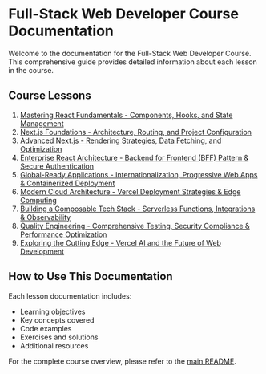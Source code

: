 # Full-Stack Web Developer Course Documentation

Welcome to the documentation for the Full-Stack Web Developer Course. This comprehensive guide provides detailed information about each lesson in the course.

## Course Lessons

1. [Mastering React Fundamentals - Components, Hooks, and State Management](./lesson-1-react-fundamentals.md)
2. [Next.js Foundations - Architecture, Routing, and Project Configuration](./lesson-2-nextjs-basics.md)
3. [Advanced Next.js - Rendering Strategies, Data Fetching, and Optimization](./lesson-3-nextjs-full.md)
4. [Enterprise React Architecture - Backend for Frontend (BFF) Pattern & Secure Authentication](./lesson-4-enterprise-react-1.md)
5. [Global-Ready Applications - Internationalization, Progressive Web Apps & Containerized Deployment](./lesson-5-enterprise-react-2.md)
6. [Modern Cloud Architecture - Vercel Deployment Strategies & Edge Computing](./lesson-6-vercel-1.md)
7. [Building a Composable Tech Stack - Serverless Functions, Integrations & Observability](./lesson-7-vercel-2.md)
8. [Quality Engineering - Comprehensive Testing, Security Compliance & Performance Optimization](./lesson-8-qa-testing.md)
9. [Exploring the Cutting Edge - Vercel AI and the Future of Web Development](./lesson-9-bonus-v0.md)

## How to Use This Documentation

Each lesson documentation includes:

- Learning objectives
- Key concepts covered
- Code examples
- Exercises and solutions
- Additional resources

For the complete course overview, please refer to the [main README](../README.md).
